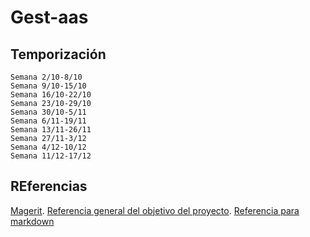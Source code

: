 # Gest-aas
## Temporización
    Semana 2/10-8/10
    Semana 9/10-15/10
    Semana 16/10-22/10
    Semana 23/10-29/10
    Semana 30/10-5/11
    Semana 6/11-19/11
    Semana 13/11-26/11
    Semana 27/11-3/12
    Semana 4/12-10/12
    Semana 11/12-17/12

## REferencias
[Magerit](https://administracionelectronica.gob.es/pae_Home/pae_Documentacion/pae_Metodolog/pae_Magerit.html).
[Referencia general del objetivo del proyecto](https://pilar.ccn-cert.cni.es/index.php/metodologia/implementacion).
[Referencia para markdown](https://www.markdownguide.org)